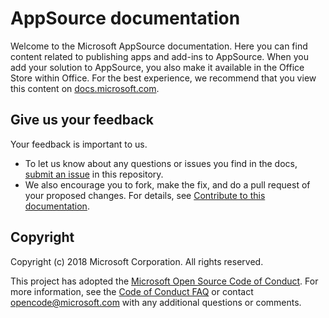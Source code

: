 # AppSource documentation
Welcome to the Microsoft AppSource documentation. Here you can find content related to publishing apps and add-ins to AppSource. When you add your solution to AppSource, you also make it available in the Office Store within Office. For the best experience, we recommend that you view this content on [docs.microsoft.com](https://docs.microsoft.com/office/dev/store/submit-to-appsource-via-partner-center).


## Give us your feedback

Your feedback is important to us. 
* To let us know about any questions or issues you find in the docs, [submit an issue](https://github.com/OfficeDev/office-store-docs/issues) in this repository.  
* We also encourage you to fork, make the fix, and do a pull request of your proposed changes. For details, see [Contribute to this documentation](contributing.md). 

## Copyright

Copyright (c) 2018 Microsoft Corporation. All rights reserved.


This project has adopted the [Microsoft Open Source Code of Conduct](https://opensource.microsoft.com/codeofconduct/). For more information, see the [Code of Conduct FAQ](https://opensource.microsoft.com/codeofconduct/faq/) or contact [opencode@microsoft.com](mailto:opencode@microsoft.com) with any additional questions or comments.
